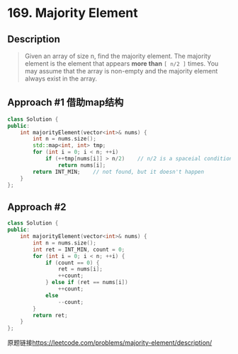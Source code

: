 # 169. Majority Element

## Description
>Given an array of size n, find the majority element. The majority element is the element that appears **more than** `[ n/2 ]` times.
You may assume that the array is non-empty and the majority element always exist in the array.

## Approach #1 借助map结构
```C++
class Solution {
public:
    int majorityElement(vector<int>& nums) {
        int n = nums.size();
        std::map<int, int> tmp;
        for (int i = 0; i < n; ++i) 
            if (++tmp[nums[i]] > n/2)    // n/2 is a spaceial condition
                return nums[i];
        return INT_MIN;    // not found, but it doesn't happen
    }
};
```

## Approach #2 
```C++
class Solution {
public:
    int majorityElement(vector<int>& nums) {
        int n = nums.size();
        int ret = INT_MIN, count = 0;
        for (int i = 0; i < n; ++i) {
            if (count == 0) {
                ret = nums[i];
                ++count;
            } else if (ret == nums[i])
                ++count;
            else
                --count;
        }
        return ret;
    }
};
```

原题链接<https://leetcode.com/problems/majority-element/description/>